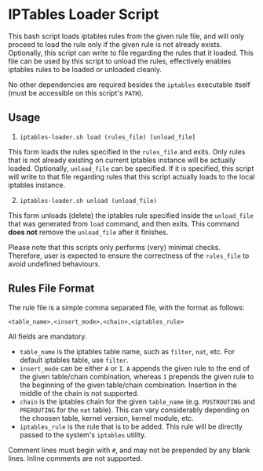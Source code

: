 # IPTables Loader Script

This bash script loads iptables rules from the given rule file, and will only proceed to load the rule only if the given rule is not already exists. Optionally, this script can write to file regarding the rules that it loaded. This file can be used by this script to unload the rules, effectively enables iptables rules to be loaded or unloaded cleanly.

No other dependencies are required besides the `iptables` executable itself (must be accessible on this script's `PATH`).

## Usage

1. `iptables-loader.sh load (rules_file) [unload_file]`

 This form loads the rules specified in the `rules_file` and exits. Only rules that is not already existing on current iptables instance will be actually loaded. Optionally, `unload_file` can be specified. If it is specified, this script will write to that file regarding rules that this script actually loads to the local iptables instance.

2. `iptables-loader.sh unload (unload_file)`

  This form unloads (delete) the iptables rule specified inside the `unload_file` that was generated from `load` command, and then exits. This command **does not** remove the `unload_file` after it finishes.

Please note that this scripts only performs (very) minimal checks. Therefore, user is expected to ensure the correctness of the `rules_file` to avoid undefined behaviours.
  
## Rules File Format
The rule file is a simple comma separated file, with the format as follows:

`<table_name>,<insert_mode>,<chain>,<iptables_rule>`

All fields are mandatory.

- `table_name` is the iptables table name, such as `filter`, `nat`, etc. For default iptables table, use `filter`.
- `insert_mode` can be either `A` or `I`. `A` appends the given rule to the end of the given table/chain combination, whereas `I` prepends the given rule to the beginning of the given table/chain combination. Insertion in the middle of the chain is not supported.
- `chain` is the iptables chain for the given `table_name` (e.g. `POSTROUTING` and `PREROUTING` for the `nat` table). This can vary considerably depending on the choosen table, kernel version, kernel module, etc.
- `iptables_rule` is the rule that is to be added. This rule will be directly passed to the system's `iptables` utility.

Comment lines must begin with `#`, and may not be prepended by any blank lines. Inline comments are not supported.
